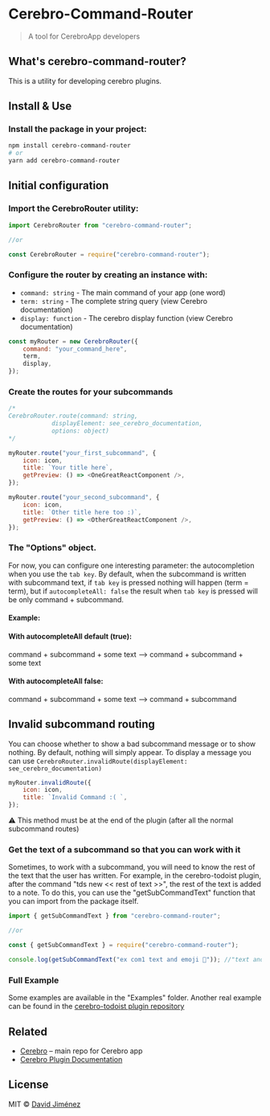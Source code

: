 # Cerebro-Command-Router

> A tool for CerebroApp developers

## What's cerebro-command-router?

This is a utility for developing cerebro plugins.

## Install & Use

### Install the package in your project:

```sh
npm install cerebro-command-router
# or
yarn add cerebro-command-router
```

## Initial configuration

### **Import the CerebroRouter utility:**

```jsx
import CerebroRouter from "cerebro-command-router";

//or

const CerebroRouter = require("cerebro-command-router");
```

### **Configure the router by creating an instance with:**

- `command: string` - The main command of your app (one word)
- `term: string` - The complete string query (view Cerebro documentation)
- `display: function` - The cerebro display function (view Cerebro documentation)

```js
const myRouter = new CerebroRouter({
	command: "your_command_here",
	term,
	display,
});
```

### **Create the routes for your subcommands**

```js
/*
CerebroRouter.route(command: string,
			displayElement: see_cerebro_documentation,
			options: object)
*/

myRouter.route("your_first_subcommand", {
	icon: icon,
	title: `Your title here`,
	getPreview: () => <OneGreatReactComponent />,
});

myRouter.route("your_second_subcommand", {
	icon: icon,
	title: `Other title here too :)`,
	getPreview: () => <OtherGreatReactComponent />,
});
```

### The "Options" object.

For now, you can configure one interesting parameter: the autocompletion when you use the `tab key`. By default, when the subcommand is written with subcommand text, if `tab key` is pressed nothing will happen (term = term), but if `autocompleteAll: false` the result when `tab key` is pressed will be only command + subcommand.

#### Example:

#### With autocompleteAll default (true):

command + subcommand + some text —> command + subcommand + some text

#### With autocompleteAll false:

command + subcommand + some text —> command + subcommand

## **Invalid subcommand routing**

You can choose whether to show a bad subcommand message or to show nothing. By default, nothing will simply appear. To display a message you can use `CerebroRouter.invalidRoute(displayElement: see_cerebro_documentation)`

```jsx
myRouter.invalidRoute({
	icon: icon,
	title: `Invalid Command :( `,
});
```

⚠️ This method must be at the end of the plugin (after all the normal subcommand routes)

### **Get the text of a subcommand so that you can work with it**

Sometimes, to work with a subcommand, you will need to know the rest of the text that the user has written. For example, in the cerebro-todoist plugin, after the command "tds new << rest of text >>", the rest of the text is added to a note. To do this, you can use the "getSubCommandText" function that you can import from the package itself.

```jsx
import { getSubCommandText } from "cerebro-command-router";

//or

const { getSubCommandText } = require("cerebro-command-router");

console.log(getSubCommandText("ex com1 text and emoji 💫")); //"text and emoji 💫"
```

### Full Example

Some examples are available in the "Examples" folder.
Another real example can be found in the [cerebro-todoist plugin repository](https://github.com/dubisdev/cerebro-todoist)

## Related

- [Cerebro](http://github.com/cerebroapp/cerebro) – main repo for Cerebro app
- [Cerebro Plugin Documentation](https://github.com/cerebroapp/cerebro/blob/master/docs/plugins.md)

## License

MIT © [David Jiménez](https://dubis.dev)
